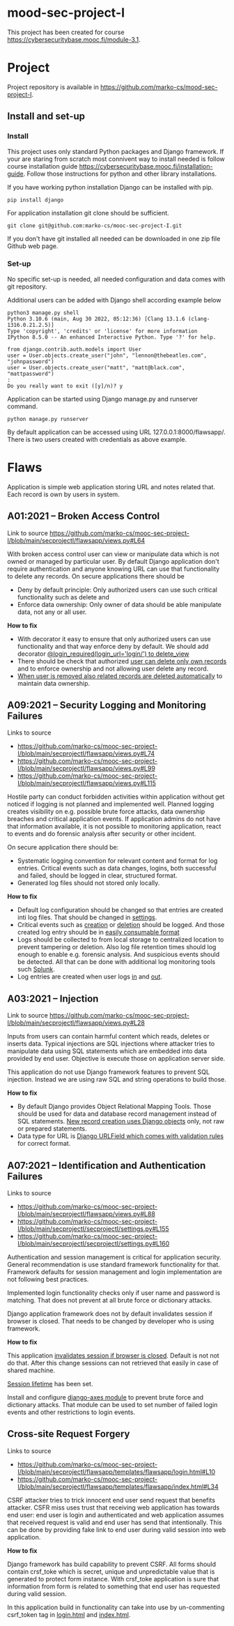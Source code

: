 # mood-sec-project-I

This project has been created for course https://cybersecuritybase.mooc.fi/module-3.1. 

# Project

Project repository is available in https://github.com/marko-cs/mood-sec-project-I. 

## Install and set-up

### Install

This project uses only standard Python packages and Django framework. If your are staring from scratch most connivent way to install needed is follow course installation guide https://cybersecuritybase.mooc.fi/installation-guide. Follow those instructions for python and other library installations. 

If you have working python installation Django can be installed with pip.
```
pip install django
```

For application installation git clone should be sufficient.
```
git clone git@github.com:marko-cs/mooc-sec-project-I.git
```

If you don't have git installed all needed can be downloaded in one zip file Github web page. 

### Set-up

No specific set-up is needed, all needed configuration and data comes with git repository. 

Additional users can be added with Django shell according example below 

```
python3 manage.py shell
Python 3.10.6 (main, Aug 30 2022, 05:12:36) [Clang 13.1.6 (clang-1316.0.21.2.5)]
Type 'copyright', 'credits' or 'license' for more information
IPython 8.5.0 -- An enhanced Interactive Python. Type '?' for help.

from django.contrib.auth.models import User
user = User.objects.create_user("john", "lennon@thebeatles.com", "johnpassword")
user = User.objects.create_user("matt", "matt@black.com", "mattpassword")
:                                                                                                                           
Do you really want to exit ([y]/n)? y
```

Application can be started using Django manage.py and runserver command. 
```
python manage.py runserver
```
By default application can be accessed using URL 127.0.0.1:8000/flawsapp/. There is two users created with credentials as above example.  

# Flaws

Application is simple web application storing URL and notes related that. Each record is own by users in system.  

## A01:2021 – Broken Access Control

Link to source https://github.com/marko-cs/mooc-sec-project-I/blob/main/secprojectI/flawsapp/views.py#L64

With broken access control user can view or manipulate data which is not owned or managed by particular user. By default Django application don't require authentication and anyone knowing URL can use that functionality to delete any records. On secure applications there should be  
- Deny by default principle: Only authorized users can use such critical functionality such as delete and 
- Enforce data ownership: Only owner of data should be able manipulate data, not any or all user.

**How to fix**
- With decorator it easy to ensure that only authorized users can use functionality and that way enforce deny by default. We should add decorator [@login_required(login_url='login/') to delete_view](https://github.com/marko-cs/mooc-sec-project-I/blob/main/secprojectI/flawsapp/views.py#L67)
- There should be check that authorized [user can delete only own records](https://github.com/marko-cs/mooc-sec-project-I/blob/main/secprojectI/flawsapp/views.py#L80) and to enforce ownership and not allowing user delete any record.
- [When user is removed also related records are deleted automatically](https://github.com/marko-cs/mooc-sec-project-I/blob/main/secprojectI/flawsapp/models.py#L9) to maintain data ownership. 

## A09:2021 – Security Logging and Monitoring Failures

Links to source 
- https://github.com/marko-cs/mooc-sec-project-I/blob/main/secprojectI/flawsapp/views.py#L74
- https://github.com/marko-cs/mooc-sec-project-I/blob/main/secprojectI/flawsapp/views.py#L99
- https://github.com/marko-cs/mooc-sec-project-I/blob/main/secprojectI/flawsapp/views.py#L115

Hostile party can conduct forbidden activities within application without get noticed if logging is not planned and implemented well. Planned logging creates visibility on e.g. possible brute force attacks, data ownership breaches and critical application events. If application admins do not have that information available, it is not possible to monitoring application, react to events and do forensic analysis after security or other incident.    

On secure application there should be: 
- Systematic logging convention for relevant content and format for log entries. Critical events such as data changes, logins, both successful and failed, should be logged in clear, structured format. 
- Generated log files should not stored only locally.   

**How to fix**
- Default log configuration should be changed so that entries are created inti log files. That should be changed in [settings](https://github.com/marko-cs/mooc-sec-project-I/blob/main/secprojectI/secprojectI/settings.py#L127).
- Critical events such as [creation](https://github.com/marko-cs/mooc-sec-project-I/blob/main/secprojectI/flawsapp/views.py#L38) or  [deletion](https://github.com/marko-cs/mooc-sec-project-I/blob/main/secprojectI/flawsapp/views.py#L74) should be logged. And those created log entry should be in [easily consumable format](https://dev.splunk.com/enterprise/docs/developapps/addsupport/logging/loggingbestpractices/)
- Logs should be collected to from local storage to centralized location to prevent tampering or deletion. Also log file retention times should log enough to enable e.g. forensic analysis. And suspicious events should be detected. All that can be done with additional log monitoring tools such [Splunk](https://www.splunk.com/en_us/products/splunk-enterprise.html).   
- Log entries are created when user logs [in](https://github.com/marko-cs/mooc-sec-project-I/blob/main/secprojectI/flawsapp/views.py#L101) and [out](https://github.com/marko-cs/mooc-sec-project-I/blob/main/secprojectI/flawsapp/views.py#L117). 


## A03:2021 – Injection

Link to source https://github.com/marko-cs/mooc-sec-project-I/blob/main/secprojectI/flawsapp/views.py#L28

Inputs from users can contain harmful content which reads, deletes or inserts data. Typical injections are SQL injections where attacker tries to manipulate data using SQL statements which are embedded into data provided by end user. Objective is execute those on application server side. 

This application do not use Django framework features to prevent SQL injection. Instead we are using raw SQL and string operations to build those. 

**How to fix**

- By default Django provides Object Relational Mapping Tools. Those should be used for data and database record management instead of SQL statements. [New record creation uses Django objects](https://github.com/marko-cs/mooc-sec-project-I/blob/main/secprojectI/flawsapp/views.py#L44) only, not raw or prepared statements. 
- Data type for URL is [Django URLField which comes with validation rules](https://github.com/marko-cs/mooc-sec-project-I/blob/main/secprojectI/flawsapp/models.py#L12) for correct format.


## A07:2021 – Identification and Authentication Failures

Links to source
- https://github.com/marko-cs/mooc-sec-project-I/blob/main/secprojectI/flawsapp/views.py#L88
- https://github.com/marko-cs/mooc-sec-project-I/blob/main/secprojectI/secprojectI/settings.py#L155
- https://github.com/marko-cs/mooc-sec-project-I/blob/main/secprojectI/secprojectI/settings.py#L160

Authentication and session management is critical for application security. General recommendation is use standard framework functionality for that. Framework defaults for session management and login implementation are not following best practices.

Implemented login functionality checks only if user name and password is matching. That does not prevent at all brute force or dictionary attacks. 

Django application framework does not by default invalidates session if browser is closed. That needs to be changed by developer who is using framework.  

**How to fix**

This application [invalidates session if browser is closed](https://github.com/marko-cs/mooc-sec-project-I/blob/main/secprojectI/secprojectI/settings.py#L158). Default is not not do that. After this change sessions can not retrieved that easily in case of shared machine. 

[Session lifetime](https://github.com/marko-cs/mooc-sec-project-I/blob/main/secprojectI/secprojectI/settings.py#L162) has been set.

Install and configure [django-axes module](https://django-axes.readthedocs.io/en/latest/) to prevent brute force and dictionary attacks. That module can be used to set number of failed login events and other restrictions to login events.   


## Cross-site Request Forgery

Links to source
- https://github.com/marko-cs/mooc-sec-project-I/blob/main/secprojectI/flawsapp/templates/flawsapp/login.html#L10
- https://github.com/marko-cs/mooc-sec-project-I/blob/main/secprojectI/flawsapp/templates/flawsapp/index.html#L34  

CSRF attacker tries to trick innocent end user send request that benefits attacker. CSFR miss uses trust that receiving web application has towards end user: end user is login and authenticated and web application assumes that received request is valid and end user has send that intentionally. This can be done by providing fake link to end user during valid session into web application. 

**How to fix**

Django framework has build capability to prevent CSRF. All forms should contain crsf_toke which is secret, unique and unpredictable value that is generated to protect form instance. With crsf_toke application is sure that information from form is related to something that end user has requested during valid session.

In this application build in functionality can take into use by un-commenting csrf_token tag in [login.html](https://github.com/marko-cs/mooc-sec-project-I/blob/main/secprojectI/flawsapp/templates/flawsapp/login.html#L10) and [index.html](https://github.com/marko-cs/mooc-sec-project-I/blob/main/secprojectI/flawsapp/templates/flawsapp/index.html#L34). 
